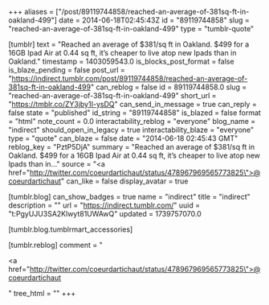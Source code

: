 +++
aliases = ["/post/89119744858/reached-an-average-of-381sq-ft-in-oakland-499"]
date = 2014-06-18T02:45:43Z
id = "89119744858"
slug = "reached-an-average-of-381sq-ft-in-oakland-499"
type = "tumblr-quote"

[tumblr]
text = "Reached an average of $381/sq ft in Oakland. $499 for a 16GB Ipad Air at 0.44 sq ft, it&rsquo;s cheaper to live atop new Ipads than in Oakland."
timestamp = 1403059543.0
is_blocks_post_format = false
is_blaze_pending = false
post_url = "https://indirect.tumblr.com/post/89119744858/reached-an-average-of-381sq-ft-in-oakland-499"
can_reblog = false
id = 89119744858.0
slug = "reached-an-average-of-381sq-ft-in-oakland-499"
short_url = "https://tmblr.co/ZY3jby1I-ysDQ"
can_send_in_message = true
can_reply = false
state = "published"
id_string = "89119744858"
is_blazed = false
format = "html"
note_count = 0.0
interactability_reblog = "everyone"
blog_name = "indirect"
should_open_in_legacy = true
interactability_blaze = "everyone"
type = "quote"
can_blaze = false
date = "2014-06-18 02:45:43 GMT"
reblog_key = "PztP5DjA"
summary = "Reached an average of $381/sq ft in Oakland. $499 for a 16GB Ipad Air at 0.44 sq ft, it’s cheaper to live atop new Ipads than in..."
source = "<a href=\"http://twitter.com/coeurdartichaut/status/478967969565773825\">@coeurdartichaut</a>"
can_like = false
display_avatar = true

[tumblr.blog]
can_show_badges = true
name = "indirect"
title = "indirect"
description = ""
url = "https://indirect.tumblr.com/"
uuid = "t:PgyUJU3SA2Klwyt81UWAwQ"
updated = 1739757070.0

[tumblr.blog.tumblrmart_accessories]

[tumblr.reblog]
comment = "<p><a href=\"http://twitter.com/coeurdartichaut/status/478967969565773825\">@coeurdartichaut</a></p>"
tree_html = ""
+++

